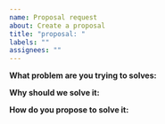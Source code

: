 ```yaml
---
name: Proposal request
about: Create a proposal
title: "proposal: "
labels: ""
assignees: ""
---
```


**What problem are you trying to solves:**

**Why should we solve it:**

**How do you propose to solve it:**

